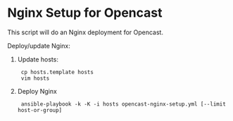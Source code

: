 Nginx Setup for Opencast
========================

This script will do an Nginx deployment for Opencast.

Deploy/update Nginx:

1. Update hosts:

        cp hosts.template hosts
        vim hosts

2. Deploy Nginx

        ansible-playbook -k -K -i hosts opencast-nginx-setup.yml [--limit host-or-group]
